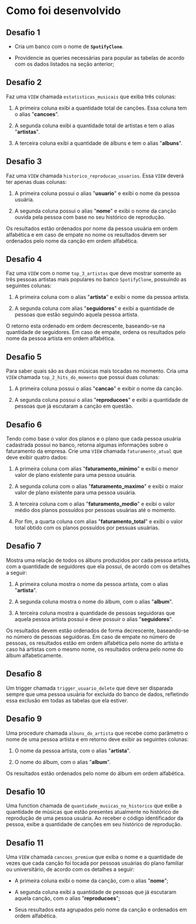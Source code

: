 # Como foi desenvolvido

## Desafio 1
* Cria um banco com o nome de **`SpotifyClone`**.

* Providencie as queries necessárias para popular as tabelas de acordo com os dados listados na seção anterior;

## Desafio 2

Faz uma `VIEW` chamada `estatisticas_musicais` que exiba três colunas:

1. A primeira coluna exibi a quantidade total de canções. Essa coluna tem o alias "**cancoes**".

2. A segunda coluna exibi a quantidade total de artistas e tem o alias "**artistas**".

3. A terceira coluna exibi a quantidade de álbuns e tem o alias "**albuns**".

## Desafio 3

Faz uma `VIEW` chamada `historico_reproducao_usuarios`. Essa `VIEW` deverá ter apenas duas colunas:

1. A primeira coluna possui o alias "**usuario**" e exibi o nome da pessoa usuária.

2. A segunda coluna possui o alias "**nome**" e exibi o nome da canção ouvida pela pessoa com base no seu histórico de reprodução.

Os resultados estão ordenados por nome da pessoa usuária em ordem alfabética e em caso de empate no nome os resultados devem ser ordenados pelo nome da canção em ordem alfabética.

## Desafio 4

Faz uma `VIEW` com o nome `top_3_artistas` que deve mostrar somente as três pessoas artistas mais populares no banco `SpotifyClone`, possuindo as seguintes colunas:

1. A primeira coluna com o alias "**artista**" e exibi o nome da pessoa artista.

2. A segunda coluna com alias "**seguidores**" e exibi a quantidade de pessoas que estão seguindo aquela pessoa artista.

O retorno esta ordenado em ordem decrescente, baseando-se na quantidade de seguidores. Em caso de empate, ordena os resultados pelo nome da pessoa artista em ordem alfabética.

## Desafio 5

Para saber quais são as duas músicas mais tocadas no momento. Cria uma `VIEW` chamada `top_2_hits_do_momento` que possui duas colunas:

1. A primeira coluna possui o alias "**cancao**" e exibir o nome da canção.

2. A segunda coluna possui o alias "**reproducoes**" e exibi a quantidade de pessoas que já escutaram a canção em questão.

## Desafio 6

Tendo como base o valor dos planos e o plano que cada pessoa usuária cadastrada possui no banco, retorna algumas informações sobre o faturamento da empresa. Crie uma `VIEW` chamada `faturamento_atual` que deve exibir quatro dados:

1. A primeira coluna com alias "**faturamento_minimo**" e exibi o menor valor de plano existente para uma pessoa usuária.

2. A segunda coluna com o alias "**faturamento_maximo**" e exibi o maior valor de plano existente para uma pessoa usuária.

3. A terceira coluna com o alias "**faturamento_medio**" e exibi o valor médio dos planos possuídos por pessoas usuárias até o momento.

4. Por fim, a quarta coluna com alias "**faturamento_total**" e exibi o valor total obtido com os planos possuídos por pessuas usuárias.

## Desafio 7

Mostra uma relação de todos os álbuns produzidos por cada pessoa artista, com a quantidade de seguidores que ela possui, de acordo com os detalhes a seguir:

1. A primeira coluna mostra o nome da pessoa artista, com o alias "**artista**".

2. A segunda coluna mostra o nome do álbum, com o alias "**album**".

3. A terceira coluna mostra a quantidade de pessoas seguidoras que aquela pessoa artista possui e deve possuir o alias "**seguidores**".

Os resultados devem estão ordenados de forma decrescente, baseando-se no número de pessoas seguidoras. Em caso de empate no número de pessoas, os resultados estão em ordem alfabética pelo nome do artista e caso há artistas com o mesmo nome, os resultados ordena pelo nome do álbum alfabeticamente.


## Desafio 8

Um trigger chamada `trigger_usuario_delete` que deve ser disparada sempre que uma pessoa usuária for excluída do banco de dados, refletindo essa exclusão em todas as tabelas que ela estiver.

## Desafio 9

Uma procedure chamada `albuns_do_artista` que recebe como parâmetro o nome de uma pessoa artista e em retorno deve exibir as seguintes colunas:

1. O nome da pessoa artista, com o alias "**artista**".

2. O nome do álbum, com o alias "**album**".

Os resultados estão ordenados pelo nome do álbum em ordem alfabética.

## Desafio 10

Uma function chamada de `quantidade_musicas_no_historico` que exibe a quantidade de músicas que estão presentes atualmente no histórico de reprodução de uma pessoa usuária. Ao receber o código identificador da pessoa, exibe a quantidade de canções em seu histórico de reprodução.


## Desafio 11

Uma `VIEW` chamada `cancoes_premium` que exiba o nome e a quantidade de vezes que cada canção foi tocada por pessoas usuárias do plano familiar ou universitário, de acordo com os detalhes a seguir:

* A primeira coluna exibi o nome da canção, com o alias "**nome**";

* A segunda coluna exibi a quantidade de pessoas que já escutaram aquela canção, com o alias "**reproducoes**";

* Seus resultados esta agrupados pelo nome da canção e ordenados em ordem alfabética.
